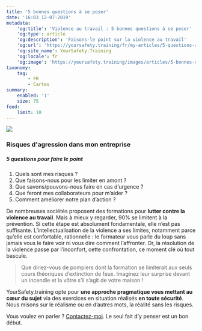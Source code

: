 ```yaml
---
title: '5 bonnes questions à se poser'
date: '16:03 12-07-2019'
metadata:
    'og:title': 'Violence au travail : 5 bonnes questions à se poser'
    'og:type': article
    'og:description': 'Faisons-le point sur la violence au travail'
    'og:url': 'https://yoursafety.training/fr/my-articles/5-questions-a-se-poser'
    'og:site_name': YourSafety.Training
    'og:locale': fr
    'og:image': 'https://yoursafety.training/images/articles/5-bonnes-raisons.jpg'
taxonomy:
    tag:
        - FR
        - Cartes
summary:
    enabled: '1'
    size: 75
feed:
    limit: 10
---
```


![](http://yoursafety.training/images/articles/5-bonnes-raisons.jpg)
### **Risques d'agression dans mon entreprise**
##### 5 questions pour faire le point

1. Quels sont mes risques ?
2. Que faisons-nous pour les limiter en amont ?
3. Que savons/pouvons-nous faire en cas d’urgence ?
4. Que feront mes collaborateurs pour m’aider ?
5. Comment améliorer notre plan d’action ?


De nombreuses sociétés proposent des formations pour **lutter contre la violence au travail**. Mais à mieux y regarder, 90% se limitent à la prévention. Si cette étape est absolument fondamentale, elle n’est pas suffisante. L’intellectualisation de la violence a ses limites, notamment parce qu’elle est confortable, rationnelle : le formateur vous parle du loup sans jamais vous le faire voir ni vous dire comment l’affronter. Or, la résolution de la violence passe par l’inconfort, cette confrontation, ce moment clé où tout bascule.
>
> Que diriez-vous de pompiers dont la formation se limiterait aux seuls cours théoriques d’extinction de feux. Imaginez leur surprise devant un incendie et la vôtre s’il s’agit de votre maison !

YourSafety.training opte pour **une approche pragmatique vous mettant au cœur du sujet** via des exercices en situation réalisés **en toute sécurité**. Nous misons sur le réalisme ou en d’autres mots, la réalité sans les risques.

Vous voulez en parler ? [Contactez-moi](mailto:bluecells@gmail.com).
Le seul fait d’y penser est un bon début.

